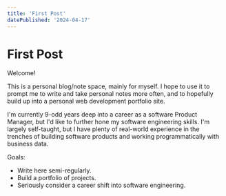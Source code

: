 ```yaml
---
title: 'First Post'
datePublished: '2024-04-17'
---
```


# First Post

Welcome!

This is a personal blog/note space, mainly for myself. I hope to use it to prompt me to write and take personal notes more often, and to hopefully build up into a personal web development portfolio site.

I'm currently 9-odd years deep into a career as a software Product Manager, but I'd like to further hone my software engineering skills. I'm largely self-taught, but I have plenty of real-world experience in the trenches of building software products and working programmatically with business data.

Goals:
* Write here semi-regularly.
* Build a portfolio of projects.
* Seriously consider a career shift into software engineering.